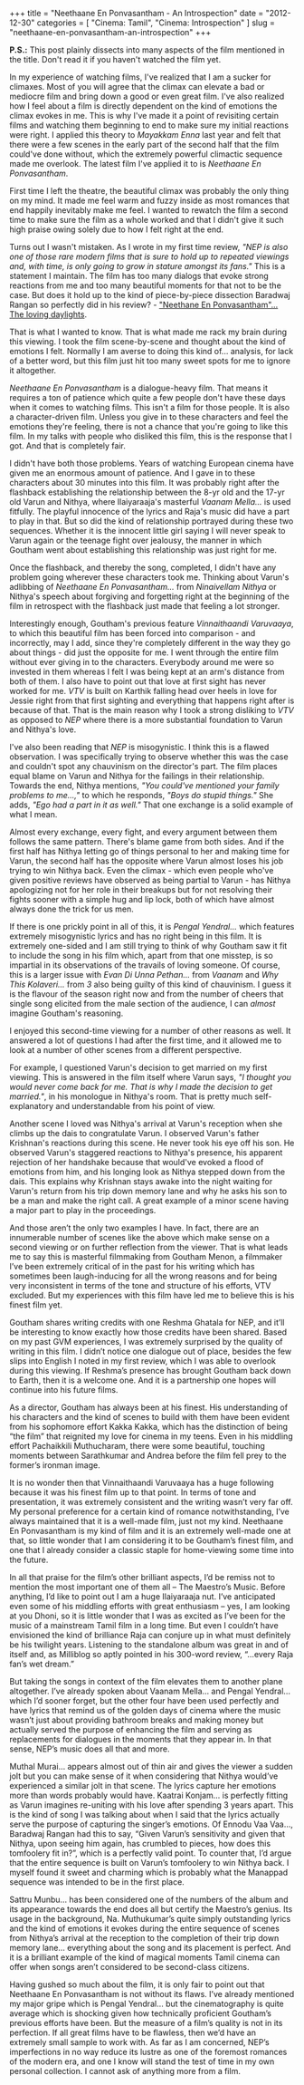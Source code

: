+++
title = "Neethaane En Ponvasantham - An Introspection"
date = "2012-12-30"
categories = [
  "Cinema: Tamil",
  "Cinema: Introspection"
]
slug = "neethaane-en-ponvasantham-an-introspection"
+++

**P.S.:** This post plainly dissects into many aspects of the film mentioned in the title. Don't read it if you haven't watched the film yet.

In my experience of watching films, I've realized that I am a sucker for climaxes. Most of you will agree that the climax can elevate a bad or mediocre film and bring down a good or even great film. I've also realized how I feel about a film is directly dependent on the kind of emotions the climax evokes in me. This is why I've made it a point of revisiting certain films and watching them beginning to end to make sure my initial reactions were right. I applied this theory to _Mayakkam Enna_ last year and felt that there were a few scenes in the early part of the second half that the film could've done without, which the extremely powerful climactic sequence made me overlook. The latest film I've applied it to is _Neethaane En Ponvasantham_.

First time I left the theatre, the beautiful climax was probably the only thing on my mind. It made me feel warm and fuzzy inside as most romances that end happily inevitably make me feel. I wanted to rewatch the film a second time to make sure the film as a whole worked and that I didn't give it such high praise owing solely due to how I felt right at the end.

Turns out I wasn't mistaken. As I wrote in my first time review, _"NEP is also one of those rare modern films that is sure to hold up to repeated viewings and, with time, is only going to grow in stature amongst its fans."_ This is a statement I maintain. The film has too many dialogs that evoke strong reactions from me and too many beautiful moments for that not to be the case. But does it hold up to the kind of piece-by-piece dissection Baradwaj Rangan so perfectly did in his review? - ["Neethane En Ponvasantham"... The loving daylights](http://baradwajrangan.wordpress.com/2012/12/17/neethane-en-ponvasantham-3455434576-7835/).

That is what I wanted to know. That is what made me rack my brain during this viewing. I took the film scene-by-scene and thought about the kind of emotions I felt. Normally I am averse to doing this kind of... analysis, for lack of a better word, but this film just hit too many sweet spots for me to ignore it altogether.

_Neethaane En Ponvasantham_ is a dialogue-heavy film. That means it requires a ton of patience which quite a few people don't have these days when it comes to watching films. This isn't a film for those people. It is also a character-driven film. Unless you give in to these characters and feel the emotions they're feeling, there is not a chance that you're going to like this film. In my talks with people who disliked this film, this is the response that I got. And that is completely fair.

I didn't have both those problems. Years of watching European cinema have given me an enormous amount of patience. And I gave in to these characters about 30 minutes into this film. It was probably right after the flashback establishing the relationship between the 8-yr old and the 17-yr old Varun and Nithya, where Ilaiyaraaja's masterful _Vaanam Mella..._ is used fitfully. The playful innocence of the lyrics and Raja's music did have a part to play in that. But so did the kind of relationship portrayed during these two sequences. Whether it is the innocent little girl saying I will never speak to Varun again or the teenage fight over jealousy, the manner in which Goutham went about establishing this relationship was just right for me.

Once the flashback, and thereby the song, completed, I didn't have any problem going wherever these characters took me. Thinking about Varun's adlibbing of _Neethaane En Ponvasantham..._ from _Ninaivellam Nithya_ or Nithya's speech about forgiving and forgetting right at the beginning of the film in retrospect with the flashback just made that feeling a lot stronger.

Interestingly enough, Goutham's previous feature _Vinnaithaandi Varuvaaya_, to which this beautiful film has been forced into comparison - and incorrectly, may I add, since they're completely different in the way they go about things - did just the opposite for me. I went through the entire film without ever giving in to the characters. Everybody around me were so invested in them whereas I felt I was being kept at an arm's distance from both of them. I also have to point out that love at first sight has never worked for me. _VTV_ is built on Karthik falling head over heels in love for Jessie right from that first sighting and everything that happens right after is because of that. That is the main reason why I took a strong disliking to _VTV_ as opposed to _NEP_ where there is a more substantial foundation to Varun and Nithya's love.

I've also been reading that _NEP_ is misogynistic. I think this is a flawed observation. I was specifically trying to observe whether this was the case and couldn't spot any chauvinism on the director's part. The film places equal blame on Varun and Nithya for the failings in their relationship. Towards the end, Nithya mentions, _"You could've mentioned your family problems to me...,"_ to which he responds, _"Boys do stupid things."_ She adds, _"Ego had a part in it as well."_ That one exchange is a solid example of what I mean.

Almost every exchange, every fight, and every argument between them follows the same pattern. There's blame game from both sides. And if the first half has Nithya letting go of things personal to her and making time for Varun, the second half has the opposite where Varun almost loses his job trying to win Nithya back. Even the climax - which even people who've given positive reviews have observed as being partial to Varun - has Nithya apologizing not for her role in their breakups but for not resolving their fights sooner with a simple hug and lip lock, both of which have almost always done the trick for us men.

If there is one prickly point in all of this, it is _Pengal Yendral..._ which features extremely misogynistic lyrics and has no right being in this film. It is extremely one-sided and I am still trying to think of why Goutham saw it fit to include the song in his film which, apart from that one misstep, is so impartial in its observations of the travails of loving someone. Of course, this is a larger issue with _Evan Di Unna Pethan..._ from _Vaanam_ and _Why This Kolaveri..._ from _3_ also being guilty of this kind of chauvinism. I guess it is the flavour of the season right now and from the number of cheers that single song elicited from the male section of the audience, I can _almost_ imagine Goutham's reasoning.

I enjoyed this second-time viewing for a number of other reasons as well. It answered a lot of questions I had after the first time, and it allowed me to look at a number of other scenes from a different perspective.

For example, I questioned Varun's decision to get married on my first viewing. This is answered in the film itself where Varun says, _"I thought you would never come back for me. That is why I made the decision to get married."_, in his monologue in Nithya's room. That is pretty much self-explanatory and understandable from his point of view.

Another scene I loved was Nithya's arrival at Varun's reception when she climbs up the dais to congratulate Varun. I observed Varun's father Krishnan's reactions during this scene. He never took his eye off his son. He observed Varun's staggered reactions to Nithya's presence, his apparent rejection of her handshake because that would've evoked a flood of emotions from him, and his longing look as Nithya stepped down from the dais. This explains why Krishnan stays awake into the night waiting for Varun's return from his trip down memory lane and why he asks his son to be a man and make the right call. A great example of a minor scene having a major part to play in the proceedings.

And those aren’t the only two examples I have. In fact, there are an innumerable number of scenes like the above which make sense on a second viewing or on further reflection from the viewer. That is what leads me to say this is masterful filmmaking from Goutham Menon, a filmmaker I’ve been extremely critical of in the past for his writing which has sometimes been laugh-inducing for all the wrong reasons and for being very inconsistent in terms of the tone and structure of his efforts, VTV excluded. But my experiences with this film have led me to believe this is his finest film yet.

Goutham shares writing credits with one Reshma Ghatala for NEP, and it’ll be interesting to know exactly how those credits have been shared. Based on my past GVM experiences, I was extremely surprised by the quality of writing in this film. I didn’t notice one dialogue out of place, besides the few slips into English I noted in my first review, which I was able to overlook during this viewing. If Reshma’s presence has brought Goutham back down to Earth, then it is a welcome one. And it is a partnership one hopes will continue into his future films.

As a director, Goutham has always been at his finest. His understanding of his characters and the kind of scenes to build with them have been evident from his sophomore effort Kakka Kakka, which has the distinction of being “the film” that reignited my love for cinema in my teens. Even in his middling effort Pachaikkili Muthucharam, there were some beautiful, touching moments between Sarathkumar and Andrea before the film fell prey to the former’s ironman image.

It is no wonder then that Vinnaithaandi Varuvaaya has a huge following because it was his finest film up to that point. In terms of tone and presentation, it was extremely consistent and the writing wasn’t very far off. My personal preference for a certain kind of romance notwithstanding, I’ve always maintained that it is a well-made film, just not my kind. Neethaane En Ponvasantham is my kind of film and it is an extremely well-made one at that, so little wonder that I am considering it to be Goutham’s finest film, and one that I already consider a classic staple for home-viewing some time into the future.

In all that praise for the film’s other brilliant aspects, I’d be remiss not to mention the most important one of them all – The Maestro’s Music. Before anything, I’d like to point out I am a huge Ilaiyaraaja nut. I’ve anticipated even some of his middling efforts with great enthusiasm – yes, I am looking at you Dhoni, so it is little wonder that I was as excited as I’ve been for the music of a mainstream Tamil film in a long time. But even I couldn’t have envisioned the kind of brilliance Raja can conjure up in what must definitely be his twilight years. Listening to the standalone album was great in and of itself and, as Milliblog so aptly pointed in his 300-word review, “…every Raja fan’s wet dream.”

But taking the songs in context of the film elevates them to another plane altogether. I’ve already spoken about Vaanam Mella… and Pengal Yendral… which I’d sooner forget, but the other four have been used perfectly and have lyrics that remind us of the golden days of cinema where the music wasn’t just about providing bathroom breaks and making money but actually served the purpose of enhancing the film and serving as replacements for dialogues in the moments that they appear in. In that sense, NEP’s music does all that and more.

Muthal Murai… appears almost out of thin air and gives the viewer a sudden jolt but you can make sense of it when considering that Nithya would’ve experienced a similar jolt in that scene. The lyrics capture her emotions more than words probably would have. Kaatrai Konjam… is perfectly fitting as Varun imagines re-uniting with his love after spending 3 years apart. This is the kind of song I was talking about when I said that the lyrics actually serve the purpose of capturing the singer’s emotions. Of Ennodu Vaa Vaa…, Baradwaj Rangan had this to say, “Given Varun’s sensitivity and given that Nithya, upon seeing him again, has crumbled to pieces, how does this tomfoolery fit in?”, which is a perfectly valid point. To counter that, I’d argue that the entire sequence is built on Varun’s tomfoolery to win Nithya back. I myself found it sweet and charming which is probably what the Manappad sequence was intended to be in the first place.

Sattru Munbu… has been considered one of the numbers of the album and its appearance towards the end does all but certify the Maestro’s genius. Its usage in the background, Na. Muthukumar’s quite simply outstanding lyrics and the kind of emotions it evokes during the entire sequence of scenes from Nithya’s arrival at the reception to the completion of their trip down memory lane… everything about the song and its placement is perfect. And it is a brilliant example of the kind of magical moments Tamil cinema can offer when songs aren’t considered to be second-class citizens.

Having gushed so much about the film, it is only fair to point out that Neethaane En Ponvasantham is not without its flaws. I’ve already mentioned my major gripe which is Pengal Yendral… but the cinematography is quite average which is shocking given how technically proficient Goutham’s previous efforts have been. But the measure of a film’s quality is not in its perfection. If all great films have to be flawless, then we’d have an extremely small sample to work with. As far as I am concerned, NEP’s imperfections in no way reduce its lustre as one of the foremost romances of the modern era, and one I know will stand the test of time in my own personal collection. I cannot ask of anything more from a film.
